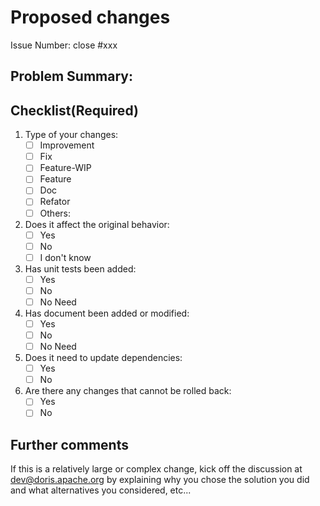 # Proposed changes

Issue Number: close #xxx

## Problem Summary:

## Checklist(Required)

1. Type of your changes:
    - [ ] Improvement
    - [ ] Fix
    - [ ] Feature-WIP
    - [ ] Feature
    - [ ] Doc
    - [ ] Refator
    - [ ] Others: 
2. Does it affect the original behavior: 
    - [ ] Yes
    - [ ] No
    - [ ] I don't know
3. Has unit tests been added:
    - [ ] Yes
    - [ ] No
    - [ ] No Need
4. Has document been added or modified:
    - [ ] Yes
    - [ ] No
    - [ ] No Need
5. Does it need to update dependencies:
    - [ ] Yes
    - [ ] No
6. Are there any changes that cannot be rolled back:
    - [ ] Yes
    - [ ] No

## Further comments

If this is a relatively large or complex change, kick off the discussion at [dev@doris.apache.org](mailto:dev@doris.apache.org) by explaining why you chose the solution you did and what alternatives you considered, etc...

